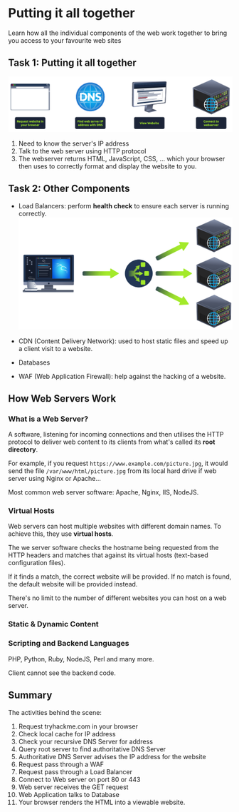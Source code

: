 # Putting it all together

Learn how all the individual components of the web work together to bring you access to your favourite web sites

## Task 1: Putting it all together

![alt text](image.png)

1. Need to know the server's IP address
2. Talk to the web server using HTTP protocol 
3. The webserver returns HTML, JavaScript, CSS, ... which your browser then uses to correctly format and display the website to you.

## Task 2: Other Components

+ Load Balancers: perform **health check** to ensure each server is running correctly.
    ![alt text](image-1.png)

+ CDN (Content Delivery Network): used to host static files and speed up a client visit to a website.
+ Databases
+ WAF (Web Application Firewall): help against the hacking of a website.

## How Web Servers Work

### What is a Web Server?

A software, listening for incoming connections and then utilises the HTTP protocol to deliver web content to its clients from what's called its **root directory**.

For example, if you request `https://www.example.com/picture.jpg`, it would send the file `/var/www/html/picture.jpg` from its local hard drive if web server using Nginx or Apache...

Most common web server software: Apache, Nginx, IIS, NodeJS.

### Virtual Hosts

Web servers can host multiple websites with different domain names. To achieve this, they use **virtual hosts**.

The we server software checks the hostname being requested from the HTTP headers and matches that against its virtual hosts (text-based configuration files). 

If it finds a match, the correct website will be provided. If no match is found, the default website will be provided instead.

There's no limit to the number of different websites you can host on a web server.

### Static & Dynamic Content

### Scripting and Backend Languages

PHP, Python, Ruby, NodeJS, Perl and many more.

Client cannot see the backend code.


## Summary

The activities behind the scene:

1. Request tryhackme.com in your browser
2. Check local cache for IP address
3. Check your recursive DNS Server for address
4. Query root server to find authoritative DNS Server
5. Authoritative DNS Server advises the IP address for the website
6. Request pass through a WAF
7. Request pass through a Load Balancer
8. Connect to Web server on port 80 or 443
9. Web server receives the GET request
10. Web Application talks to Database
11. Your browser renders the HTML into a viewable website.
